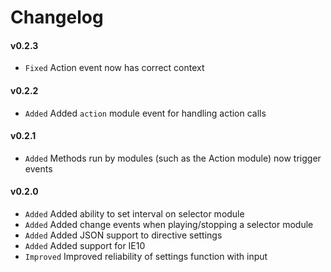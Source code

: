 # Changelog

#### v0.2.3
- `Fixed` Action event now has correct context

#### v0.2.2
- `Added` Added `action` module event for handling action calls

#### v0.2.1
- `Added` Methods run by modules (such as the Action module) now trigger events

#### v0.2.0
- `Added` Added ability to set interval on selector module
- `Added` Added change events when playing/stopping a selector module
- `Added` Added JSON support to directive settings
- `Added` Added support for IE10
- `Improved` Improved reliability of settings function with input
